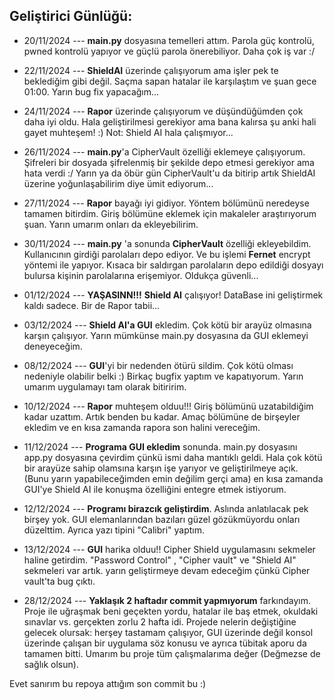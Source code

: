 
## Geliştirici Günlüğü:

- 20/11/2024 --- **main.py** dosyasına temelleri attım. Parola güç kontrolü, pwned kontrolü yapıyor ve güçlü parola önerebiliyor.
Daha çok iş var :/

- 22/11/2024 --- **ShieldAI** üzerinde çalışıyorum ama işler pek te beklediğim gibi değil. Saçma sapan hatalar ile karşılaştım ve şuan gece 01:00. Yarın bug fix yapacağım...

- 24/11/2024 --- **Rapor** üzerinde çalışıyorum ve düşündüğümden çok daha iyi oldu. Hala geliştirilmesi gerekiyor ama bana kalırsa şu anki hali gayet muhteşem! :)
Not: Shield AI hala çalışmıyor...

- 26/11/2024 --- **main.py**'a CipherVault özelliği eklemeye çalışıyorum. Şifreleri bir dosyada şifrelenmiş bir şekilde depo etmesi gerekiyor ama hata verdi :/ Yarın ya da öbür gün CipherVault'u da bitirip artık ShieldAI üzerine yoğunlaşabilirim diye ümit ediyorum...

- 27/11/2024 --- **Rapor** bayağı iyi gidiyor. Yöntem bölümünü neredeyse tamamen bitirdim. Giriş bölümüne eklemek için makaleler araştırıyorum şuan. Yarın umarım onları da ekleyebilirim.

- 30/11/2024 --- **main.py** 'a sonunda **CipherVault** özelliği ekleyebildim. Kullanıcının girdiği parolaları depo ediyor. Ve bu işlemi **Fernet** encrypt yöntemi ile yapıyor. Kısaca bir saldırgan parolaların depo edildiği dosyayı bulursa kişinin parolalarına erişemiyor. Oldukça güvenli...

- 01/12/2024 --- **YAŞASINN!!!** **Shield AI** çalışıyor! DataBase ini geliştirmek kaldı sadece. Bir de Rapor tabii...

- 03/12/2024 --- **Shield AI'a GUI** ekledim. Çok kötü bir arayüz olmasına karşın çalışıyor. Yarın mümkünse main.py dosyasına da GUI eklemeyi deneyeceğim. 

- 08/12/2024 --- **GUI**'yi bir nedenden ötürü sildim. Çok kötü olması nedeniyle olabilir belki :) Birkaç bugfix yaptım ve kapatıyorum. Yarın umarım uygulamayı tam olarak bitiririm.

- 10/12/2024 --- **Rapor** muhteşem olduu!!! Giriş bölümünü uzatabildiğim kadar uzattım. Artık benden bu kadar. Amaç bölümüne de birşeyler ekledim ve en kısa zamanda rapora son halini vereceğim.

- 11/12/2024 --- **Programa GUI ekledim** sonunda. main.py dosyasını app.py dosyasına çevirdim çünkü ismi daha mantıklı geldi. Hala çok kötü bir arayüze sahip olamsına karşın işe yarıyor ve geliştirilmeye açık. (Bunu yarın yapabileceğimden emin değilim gerçi ama) en kısa zamanda GUI'ye Shield AI ile konuşma özelliğini entegre etmek istiyorum.

- 12/12/2024 --- **Programı birazcık geliştirdim**. Aslında anlatılacak pek birşey yok. GUI elemanlarından bazıları güzel gözükmüyordu onları düzelttim. Ayrıca yazı tipini "Calibri" yaptım.

- 13/12/2024 --- **GUI** harika olduu!! Cipher Shield uygulamasını sekmeler haline getirdim. "Password Control" , "Cipher vault" ve "Shield AI" sekmeleri var artık. yarın geliştirmeye devam edeceğim çünkü Cipher vault'ta bug çıktı.

- 28/12/2024 --- **Yaklaşık 2 haftadır commit yapmıyorum** farkındayım. Proje ile uğraşmak beni geçekten yordu, hatalar ile baş etmek, okuldaki sınavlar vs. gerçekten zorlu 2 hafta idi. Projede nelerin değiştiğine gelecek olursak: herşey tastamam çalışıyor, GUI üzerinde değil konsol üzerinde çalışan bir uygulama söz konusu ve ayrıca tübitak aporu da tamamen bitti. Umarım bu proje tüm çalışmalarıma değer (Değmezse de sağlık olsun). 

Evet sanırım bu repoya attığım son commit bu :)
